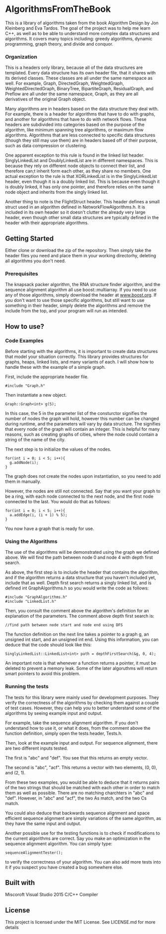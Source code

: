 # AlgorithmsFromTheBook
This is a library of algorithms taken from the book Algorithm Design by Jon Kleinberg and Eva Tardos. The goal of the project was to help me learn C++, as well as to be able to understand more complex data structures and algorithms. It covers many topics including: greedy algorithms, dynamic programming, graph theory, and divide and conquor. 

### Organization
This is  a headers only library, because all of the data structures are templated. Every data structure has its own header file, that it shares with its derived classes. These classes are all under the same namespace as well. For example, Graph, DirectedGraph, WeightedGraph, WeightedDirectedGraph, BinaryTree, BipartiteGraph, ResidualGraph, and Preflow are all under the same namespace, Graph, as they are all derivatives of the original Graph object.

Many algorithms are in headers based on the data structure they deal with. For example, there is a header for algorithms that have to do with graphs, and another for algorithms that have to do with network flows. These headers are subdivided into categories based on the purpose of the algorithm, like minimum spanning tree algorithms, or maximum flow algorithms. Algorithms that are less connected to specific data structures (though they still may use them) are in headers based off of their purpose, such as data compression or clustering. 

One apparent exception to this rule is found in the linked list header. SinglyLinkedList and DoublyLinkedList are in different namespaces. This is because they rely on different node objects to connect their list, and therefore can;t inherit form each other, as they share no members. One actual exception to the rule is that XORLinkedList is in the SinglyLinkedList header, even though it is a doubly linked list. This is because even though it is doubly linked, it has only one pointer, and therefore relies on the same node object and inherits from the singly linked list.

Another thing to note is the FlightStruct header. This header defines a small struct used in an algorithm defined in NetworkFlowAlgorithms.h. It is included in its own header so it doesn't clutter the already very large header, even though other small data structures are typically defined in the header with their appropriate algorithms.

## Getting Started
Either clone or download the zip of the repository. Then simply take the header files you need and place them in your working directorhy, deleting all algorithms you don't need.

### Prerequisites
The knapsack packer algorithm, the RNA structure finder algorithm, and the sequence alignment algorithm all use boost::multiarray. If you need to use any of those algorithms, simply download the header at www.boost.org. If you don't want to use those specific algorithms, but still want to use something in their header, simply delete the algorithms and remove the include from the top, and your program will run as intended.

## How to use?
### Code Examples
Before starting with the algorithms, it is important to create data structures that model your situation correctly. This library provides structures for graphs, heaps, linked lists, and many variants of each. I will show how to handle these with the example of a simple graph.

First, include the appropriate header file.
```
#include "Graph.h"
```
Then instantiate a new object.
```
Graph::Graph<int> g(5);
```
In this case, the 5 in the parameter list of the consturctor signifies the number of nodes the graph will hold, however this number can be changed during runtime, and the parameters will vary by data structure.
The <int> signifies that every node of the graph will contain an integer. This is helpful for many reasons, such as creating graphs of cities, where the node could contain a string of the name of the city.

The next step is to initialize the values of the nodes.
```
for(int i = 0; i < 5; i++){
  g.addNode(i);
}
```
The graph does not create the nodes upon instantiation, so you need to add them in manually. 

However, the nodes are still not connected. 
Say that you want your graph to be a ring, with each node connected to the next node, and the first node connected to the last. 
You would do that as follows:
```
for(int i = 0; i < 5; i++){
  a.addEdge(i, (i + 1) % 5);
}
```
You now have a graph that is ready for use.
### Using the Algorithms
The use of the algorithms will be demonstrated using the graph we defined above. We will find the path between node 0 and node 4 with depth first search.

As above, the first step is to include the header that contains the algorithm, and if the algorithm returns a data structure that you haven't included yet, include that as well.
Depth first search returns a singly linked list, and is defined int GraphAlgorithms.h so you would write the code as follows:
```
#include "GraphAlgorithms.h"
#include "LinkedList.h"
```
Then, you consult the comment above the algorithm's definition for an explanation of the parameters.
The comment above depth first search is:
```
//find path between node start and node end using DFS
```
The function definition on the next line takes a pointer to a graph g, an unsigned int start, and an unsigned int end. 
Using this information, you can deduce that the code should look like this:
```
SinglyLinkedList::LinkedList<int> path = depthFirstSearch(&g, 0, 4);
```

An important note is that whenever a function returns a pointer, it must be deleted to prevent a memory leak. Some of the later algoruthms will return smart pointers to avoid this problem.
### Running the tests
The tests for this library were mainly used for development purposes. They verify the correctness of the algorithms by checking them against a couple of test cases. However, they can help you to better understand some of the algorithms by seeing example input and output.

For example, take the sequence alignment algorithm. If you don't understand how to use it, or what it does, from the comment above the function definition, simply open the tests header, Tests.h.

Then, look at the example input and output. For sequence alignment, there are two different inputs tested.

The first is "abc" and "def". You see that this returns an empty vector.

The second is "abc", "acf". This returns a vector with two elements, (0, 0), and (2, 1).

From these two examples, you would be able to deduce that it returns pairs of the two strings that should be matched with each other in order to match them as well as possible. There are no matching charchters in "abc" and "def". However, in "abc" and "acf", the two As match, and the two Cs match.

You could also deduce that backwards sequence alignment and space efficient sequence alignment are simply variations of the same algorithm, as they have the same input and output.

Another possible use for the testing functions is to check if modifications to the current algorithms are correct. Say you make an optimization in the sequence alignment algorithm. You can simply type:

```
sequenceAlignmentTester();
```
to verify the correctness of your algorithm. You can also add more tests into it if you suspect you have created a bug somewhere else. 
## Built with
Miscoroft Visual Studio 2015 C/C++ Compiler

## License
This project is licensed under the MIT License. See LICENSE.md for more details
